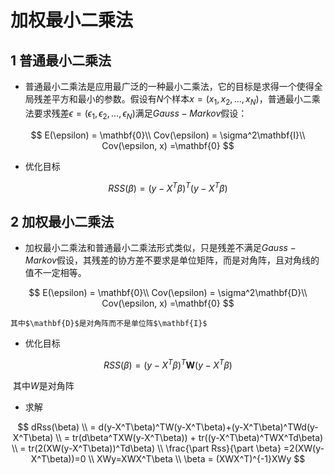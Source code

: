 # 加权最小二乘法

## 1 普通最小二乘法

* 普通最小二乘法是应用最广泛的一种最小二乘法，它的目标是求得一个使得全局残差平方和最小的参数。假设有$N$个样本$x=(x_1,x_2,...,x_N)$，普通最小二乘法要求残差$\epsilon=(\epsilon_1, \epsilon_2, \dots,\epsilon_N)$满足$Gauss-Markov$假设：

$$
 E(\epsilon) = \mathbf{0}\\
  Cov(\epsilon) = \sigma^2\mathbf{I}\\
  Cov(\epsilon, x) =\mathbf{0}
$$

 - 优化目标

$$
  RSS(\beta) = (y-X^T\beta)^T(y-X^T\beta)
$$



## 2 加权最小二乘法

- 加权最小二乘法和普通最小二乘法形式类似，只是残差不满足$Gauss-Markov$假设，其残差的协方差不要求是单位矩阵，而是对角阵，且对角线的值不一定相等。

$$
  E(\epsilon) = \mathbf{0}\\
  Cov(\epsilon) = \sigma^2\mathbf{D}\\
  Cov(\epsilon, x) =\mathbf{0}
$$

  	其中$\mathbf{D}$是对角阵而不是单位阵$\mathbf{I}$

 - 优化目标

$$
RSS(\beta) = (y-X^T\beta)^T\mathbf{W}(y-X^T\beta)
$$

​	其中$W$是对角阵

 - 求解

$$
dRss(\beta)
  \\ = d(y-X^T\beta)^TW(y-X^T\beta)+(y-X^T\beta)^TWd(y-X^T\beta)
  \\ = tr(d\beta^TXW(y-X^T\beta)) + tr((y-X^T\beta)^TWX^Td\beta)
  \\ = tr(2(XW(y-X^T\beta))^Td\beta)
  \\ \frac{\part Rss}{\part \beta} =2(XW(y-X^T\beta))=0
  \\ XWy=XWX^T\beta
  \\ \beta = (XWX^T)^{-1}XWy
$$
